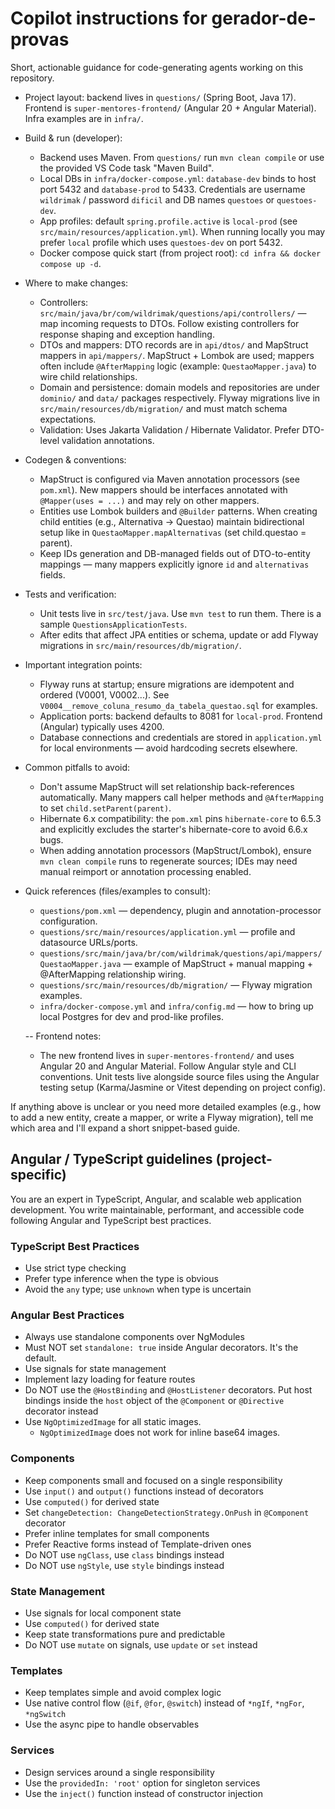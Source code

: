 # Copilot instructions for gerador-de-provas

Short, actionable guidance for code-generating agents working on this repository.

- Project layout: backend lives in `questions/` (Spring Boot, Java 17). Frontend is `super-mentores-frontend/` (Angular 20 + Angular Material). Infra examples are in `infra/`.

- Build & run (developer):
  - Backend uses Maven. From `questions/` run `mvn clean compile` or use the provided VS Code task "Maven Build".
  - Local DBs in `infra/docker-compose.yml`: `database-dev` binds to host port 5432 and `database-prod` to 5433. Credentials are username `wildrimak` / password `dificil` and DB names `questoes` or `questoes-dev`.
  - App profiles: default `spring.profile.active` is `local-prod` (see `src/main/resources/application.yml`). When running locally you may prefer `local` profile which uses `questoes-dev` on port 5432.
  - Docker compose quick start (from project root): `cd infra && docker compose up -d`.

- Where to make changes:
  - Controllers: `src/main/java/br/com/wildrimak/questions/api/controllers/` — map incoming requests to DTOs. Follow existing controllers for response shaping and exception handling.
  - DTOs and mappers: DTO records are in `api/dtos/` and MapStruct mappers in `api/mappers/`. MapStruct + Lombok are used; mappers often include `@AfterMapping` logic (example: `QuestaoMapper.java`) to wire child relationships.
  - Domain and persistence: domain models and repositories are under `dominio/` and `data/` packages respectively. Flyway migrations live in `src/main/resources/db/migration/` and must match schema expectations.
  - Validation: Uses Jakarta Validation / Hibernate Validator. Prefer DTO-level validation annotations.

- Codegen & conventions:
  - MapStruct is configured via Maven annotation processors (see `pom.xml`). New mappers should be interfaces annotated with `@Mapper(uses = ...)` and may rely on other mappers.
  - Entities use Lombok builders and `@Builder` patterns. When creating child entities (e.g., Alternativa → Questao) maintain bidirectional setup like in `QuestaoMapper.mapAlternativas` (set child.questao = parent).
  - Keep IDs generation and DB-managed fields out of DTO-to-entity mappings — many mappers explicitly ignore `id` and `alternativas` fields.

- Tests and verification:
  - Unit tests live in `src/test/java`. Use `mvn test` to run them. There is a sample `QuestionsApplicationTests`.
  - After edits that affect JPA entities or schema, update or add Flyway migrations in `src/main/resources/db/migration/`.

- Important integration points:
  - Flyway runs at startup; ensure migrations are idempotent and ordered (V0001, V0002...). See `V0004__remove_coluna_resumo_da_tabela_questao.sql` for examples.
  - Application ports: backend defaults to 8081 for `local-prod`. Frontend (Angular) typically uses 4200.
  - Database connections and credentials are stored in `application.yml` for local environments — avoid hardcoding secrets elsewhere.

- Common pitfalls to avoid:
  - Don't assume MapStruct will set relationship back-references automatically. Many mappers call helper methods and `@AfterMapping` to set `child.setParent(parent)`.
  - Hibernate 6.x compatibility: the `pom.xml` pins `hibernate-core` to 6.5.3 and explicitly excludes the starter's hibernate-core to avoid 6.6.x bugs.
  - When adding annotation processors (MapStruct/Lombok), ensure `mvn clean compile` runs to regenerate sources; IDEs may need manual reimport or annotation processing enabled.

- Quick references (files/examples to consult):
  - `questions/pom.xml` — dependency, plugin and annotation-processor configuration.
  - `questions/src/main/resources/application.yml` — profile and datasource URLs/ports.
  - `questions/src/main/java/br/com/wildrimak/questions/api/mappers/QuestaoMapper.java` — example of MapStruct + manual mapping + @AfterMapping relationship wiring.
  - `questions/src/main/resources/db/migration/` — Flyway migration examples.
  - `infra/docker-compose.yml` and `infra/config.md` — how to bring up local Postgres for dev and prod-like profiles.

  -- Frontend notes:
    - The new frontend lives in `super-mentores-frontend/` and uses Angular 20 and Angular Material. Follow Angular style and CLI conventions. Unit tests live alongside source files using the Angular testing setup (Karma/Jasmine or Vitest depending on project config).

If anything above is unclear or you need more detailed examples (e.g., how to add a new entity, create a mapper, or write a Flyway migration), tell me which area and I'll expand a short snippet-based guide.

## Angular / TypeScript guidelines (project-specific)

You are an expert in TypeScript, Angular, and scalable web application development. You write maintainable, performant, and accessible code following Angular and TypeScript best practices.

### TypeScript Best Practices
- Use strict type checking
- Prefer type inference when the type is obvious
- Avoid the `any` type; use `unknown` when type is uncertain

### Angular Best Practices
- Always use standalone components over NgModules
- Must NOT set `standalone: true` inside Angular decorators. It's the default.
- Use signals for state management
- Implement lazy loading for feature routes
- Do NOT use the `@HostBinding` and `@HostListener` decorators. Put host bindings inside the `host` object of the `@Component` or `@Directive` decorator instead
- Use `NgOptimizedImage` for all static images.
  - `NgOptimizedImage` does not work for inline base64 images.

### Components
- Keep components small and focused on a single responsibility
- Use `input()` and `output()` functions instead of decorators
- Use `computed()` for derived state
- Set `changeDetection: ChangeDetectionStrategy.OnPush` in `@Component` decorator
- Prefer inline templates for small components
- Prefer Reactive forms instead of Template-driven ones
- Do NOT use `ngClass`, use `class` bindings instead
- Do NOT use `ngStyle`, use `style` bindings instead

### State Management
- Use signals for local component state
- Use `computed()` for derived state
- Keep state transformations pure and predictable
- Do NOT use `mutate` on signals, use `update` or `set` instead

### Templates
- Keep templates simple and avoid complex logic
- Use native control flow (`@if`, `@for`, `@switch`) instead of `*ngIf`, `*ngFor`, `*ngSwitch`
- Use the async pipe to handle observables

### Services
- Design services around a single responsibility
- Use the `providedIn: 'root'` option for singleton services
- Use the `inject()` function instead of constructor injection